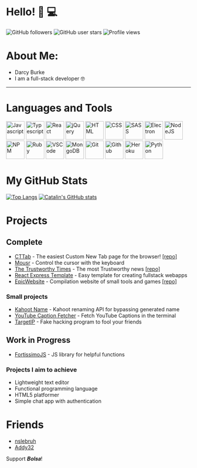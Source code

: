 # Hello! 🌊 💻

![GitHub followers](https://img.shields.io/github/followers/darccyy?style=for-the-badge) ![GitHub user stars](https://img.shields.io/github/stars/darccyy?style=for-the-badge) ![Profile views](https://komarev.com/ghpvc/?username=darccyy&style=for-the-badge&color=blue)

# About Me:

- Darcy Burke
- I am a full-stack developer 🤓

---

# Languages and Tools

<img src="https://cdn.worldvectorlogo.com/logos/logo-javascript.svg" alt="Javascript" width="50" height="50"/> <img src="https://cdn.worldvectorlogo.com/logos/typescript.svg" alt="Typescript" width="50" height="50"/> <img src="https://cdn.worldvectorlogo.com/logos/react-2.svg" alt="React" width="50" height="50"/> <img src="https://cdn.worldvectorlogo.com/logos/jquery-4.svg" alt="jQuery" width="50" width="50" height="50"/> <img src="https://cdn.worldvectorlogo.com/logos/html-1.svg" alt="HTML" width="50" height="50"/> <img src="https://cdn.worldvectorlogo.com/logos/css-3.svg" alt="CSS" width="50" height="50"/> <img src="https://cdn.worldvectorlogo.com/logos/sass-1.svg" alt="SASS" width="50" height="50"/> <img src="https://cdn.worldvectorlogo.com/logos/electron-1.svg" alt="Electron" width="50" height="50"/> <img src="https://cdn.worldvectorlogo.com/logos/nodejs-1.svg" alt="NodeJS" width="50" height="50"/> <img src="https://cdn.worldvectorlogo.com/logos/npm-square-red-1.svg" alt="NPM" width="50" height="50"/> <img src="https://cdn.worldvectorlogo.com/logos/ruby.svg" alt="Ruby" width="50" height="50"/> <img src="https://cdn.worldvectorlogo.com/logos/visual-studio-code-1.svg" alt="VSCode" width="50" height="50"/> <img src="https://cdn.worldvectorlogo.com/logos/mongodb-icon-1.svg" alt="MongoDB" width="50" height="50"/> <img src="https://cdn.worldvectorlogo.com/logos/git-icon.svg" alt="Git" width="50" height="50"/> <img src="https://cdn.worldvectorlogo.com/logos/github-icon.svg" alt="Github" width="50" height="50"/> <img src="https://cdn.worldvectorlogo.com/logos/heroku-4.svg" alt="Heroku" width="50" height="50"/> <img src="https://cdn.worldvectorlogo.com/logos/python-5.svg" alt="Python" width="50" height="50"/>

# My GitHub Stats

[![Top Langs](https://github-readme-stats.vercel.app/api/top-langs/?username=darccyy&hide=java,html,css&theme=radical)](https://github.com/anuraghazra/github-readme-stats) [![Catalin's GitHub stats](https://github-readme-stats.vercel.app/api?username=darccyy&theme=radical)](https://github.com/anuraghazra/github-readme-stats)

# Projects

## Complete

- [CTTab](https://darccyy.github.com/cttab) - The easiest Custom New Tab page for the browser! [[repo]](https://github.com/darccyy/cttab)
- [Mousr](https://github.com/darccyy/mousr) - Control the cursor with the keyboard
- [The Trustworthy Times](https://trustworthytimes.herokuapp.com) - The most Trustworthy news [[repo]](https://github.com/darccyy/trustworthytimes)
- [React Express Template](https://github.com/darccyy/react-express-template) - Easy template for creating fullstack webapps
- [EpicWebsite](https://epicwebsite.bruh.international) - Compilation website of small tools and games [[repo]](https://github.com/epicwebsite/epicwebsite.github.io)

### Small projects

- [Kahoot Name](https://github.com/darccyy/kahoot-name) - Kahoot renaming API for bypassing generated name
- [YouTube Caption Fetcher](https://github.com/darccyy/youtube-caption) - Fetch YouTube Captions in the terminal
- [TargetIP](https://github.com/darccyy/targetip) - Fake hacking program to fool your friends

## Work in Progress

- [FortissimoJS](https://github.com/fortissimojs/fortissimojs.github.io) - JS library for helpful functions

### Projects I aim to achieve

- Lightweight text editor
- Functional programming language
- HTML5 platformer
- Simple chat app with authentication

# Friends

- [nslebruh](https://github.com/nslebruh)
- [Addy32](https://github.com/Addy32)

Support 𝑩𝒐𝒍𝒔𝒂!